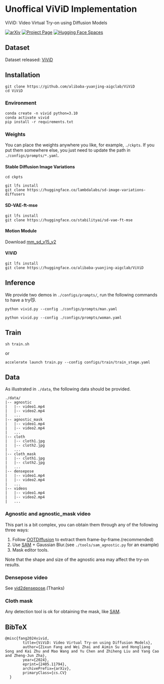 # Unoffical ViViD Implementation
ViViD: Video Virtual Try-on using Diffusion Models

[![arXiv](https://img.shields.io/badge/arXiv-2405.11794-b31b1b.svg)](https://arxiv.org/abs/2405.11794)
[![Project Page](https://img.shields.io/badge/Project-Website-green)](https://alibaba-yuanjing-aigclab.github.io/ViViD)
[![Hugging Face Spaces](https://img.shields.io/badge/%F0%9F%A4%97%20Hugging%20Face-Models-yellow)](https://huggingface.co/alibaba-yuanjing-aigclab/ViViD)


## Dataset
Dataset released: [ViViD](https://huggingface.co/datasets/alibaba-yuanjing-aigclab/ViViD)

## Installation

```
git clone https://github.com/alibaba-yuanjing-aigclab/ViViD
cd ViViD
```

### Environment
```
conda create -n vivid python=3.10
conda activate vivid
pip install -r requirements.txt  
```

### Weights
You can place the weights anywhere you like, for example, ```./ckpts```. If you put them somewhere else, you just need to update the path in ```./configs/prompts/*.yaml```.


#### Stable Diffusion Image Variations
```
cd ckpts

git lfs install
git clone https://huggingface.co/lambdalabs/sd-image-variations-diffusers
```
#### SD-VAE-ft-mse
```
git lfs install
git clone https://huggingface.co/stabilityai/sd-vae-ft-mse
```
#### Motion Module
Download [mm_sd_v15_v2](https://huggingface.co/guoyww/animatediff/blob/main/mm_sd_v15_v2.ckpt)

#### ViViD
```
git lfs install
git clone https://huggingface.co/alibaba-yuanjing-aigclab/ViViD
```
## Inference
We provide two demos in ```./configs/prompts/```, run the following commands to have a try😼.

```
python vivid.py --config ./configs/prompts/man.yaml

python vivid.py --config ./configs/prompts/woman.yaml
```

## Train

```
sh train.sh
```       
or      
```
accelerate launch train.py --config configs/train/train_stage.yaml 
```       


## Data
As illustrated in ```./data```, the following data should be provided.
```text
./data/
|-- agnostic
|   |-- video1.mp4
|   |-- video2.mp4
|   ...
|-- agnostic_mask
|   |-- video1.mp4
|   |-- video2.mp4
|   ...
|-- cloth
|   |-- cloth1.jpg
|   |-- cloth2.jpg
|   ...
|-- cloth_mask
|   |-- cloth1.jpg
|   |-- cloth2.jpg
|   ...
|-- densepose
|   |-- video1.mp4
|   |-- video2.mp4
|   ...
|-- videos
|   |-- video1.mp4
|   |-- video2.mp4
|   ...
```

### Agnostic and agnostic_mask video
This part is a bit complex, you can obtain them through any of the following three ways:
1. Follow [OOTDiffusion](https://github.com/levihsu/OOTDiffusion) to extract them frame-by-frame.(recommended)
2. Use [SAM](https://github.com/facebookresearch/segment-anything) + Gaussian Blur.(see ```./tools/sam_agnostic.py``` for an example)
3. Mask editor tools.

Note that the shape and size of the agnostic area may affect the try-on results.

### Densepose video
See [vid2densepose](https://github.com/Flode-Labs/vid2densepose).(Thanks)

### Cloth mask
Any detection tool is ok for obtaining the mask, like [SAM](https://github.com/facebookresearch/segment-anything).

## BibTeX
```text
@misc{fang2024vivid,
        title={ViViD: Video Virtual Try-on using Diffusion Models}, 
        author={Zixun Fang and Wei Zhai and Aimin Su and Hongliang Song and Kai Zhu and Mao Wang and Yu Chen and Zhiheng Liu and Yang Cao and Zheng-Jun Zha},
        year={2024},
        eprint={2405.11794},
        archivePrefix={arXiv},
        primaryClass={cs.CV}
  }
```
